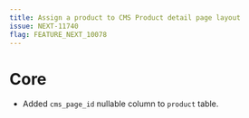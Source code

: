 ```yaml
---
title: Assign a product to CMS Product detail page layout 
issue: NEXT-11740
flag: FEATURE_NEXT_10078
---
```

# Core
*  Added `cms_page_id` nullable column to `product` table.
